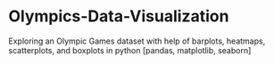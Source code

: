 # Olympics-Data-Visualization
Exploring an Olympic Games dataset with help of barplots, heatmaps, scatterplots, and boxplots in python [pandas, matplotlib, seaborn]
